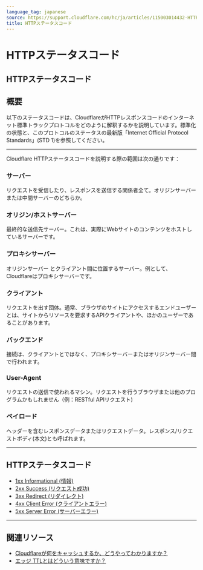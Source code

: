 ```yaml
---
language_tag: japanese
source: https://support.cloudflare.com/hc/ja/articles/115003014432-HTTP%E3%82%B9%E3%83%86%E3%83%BC%E3%82%BF%E3%82%B9%E3%82%B3%E3%83%BC%E3%83%89
title: HTTPステータスコード
---
```


# HTTPステータスコード

## HTTPステータスコード

## 概要

以下のステータスコードは、CloudflareがHTTPレスポンスコードのインターネット標準トラックプロトコルをどのように解釈するかを説明しています。標準化の状態と、このプロトコルのステータスの最新版「Internet Official Protocol Standards」(STD 1)を参照してください。


___

Cloudflare HTTPステータスコードを説明する際の範囲は次の通りです：

### サーバー

リクエストを受信したり、レスポンスを送信する関係者全て。オリジンサーバー または中間サーバーのどちらか。

### オリジン/ホストサーバー

最終的な送信先サーバー。これは、実際にWebサイトのコンテンツをホストしているサーバーです。

### プロキシサーバー

オリジンサーバー とクライアント間に位置するサーバー。例として、Cloudflareはプロキシサーバーです。

### クライアント

リクエストを出す団体。通常、ブラウザのサイトにアクセスするエンドユーザーとは、サイトからリソースを要求するAPIクライアントや、ほかのユーザーであることがあります。

### バックエンド

接続は、クライアントとではなく、プロキシサーバーまたはオリジンサーバー間で行われます。

### User-Agent

リクエストの送信で使われるマシン。リクエストを行うブラウザまたは他のプログラムかもしれません（例：RESTful APIリクエスト)

### ペイロード

ヘッダーを含むレスポンスデータまたはリクエストデータ。レスポンス/リクエストボディ(本文)とも呼ばれます。

___

## HTTPステータスコード

-   [1xx Informational (情報)](https://support.cloudflare.com/hc/en-us/articles/115003013892/)
-   [2xx Success (リクエスト成功)](https://support.cloudflare.com/hc/en-us/articles/115003014192)
-   [3xx Redirect (リダイレクト)](https://support.cloudflare.com/hc/en-us/articles/115003011091/)
-   [4xx Client Error (クライアントエラー)](https://support.cloudflare.com/hc/en-us/articles/115003014512/)
-   [5xx Server Error (サーバーエラー)](https://support.cloudflare.com/hc/en-us/articles/115003011431/)

___

## 関連リソース

-   [Cloudflareが何をキャッシュするか、どうやってわかりますか？](https://support.cloudflare.com/hc/en-us/articles/202775670-How-Do-I-Tell-CloudFlare-What-to-Cache-)
-   [エッジ TTLとはどういう意味ですか？](https://support.cloudflare.com/hc/articles/218411427#summary-of-page-rules-settings)
